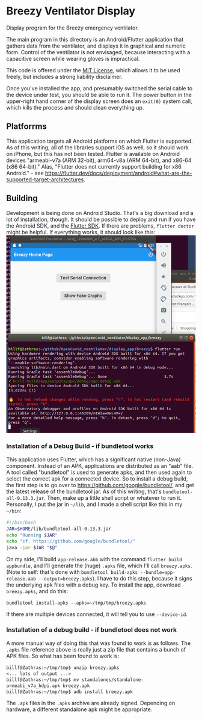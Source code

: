 # Breezy Ventilator Display
Display program for the Breezy emergency ventilator.

The main program in this directory is an Android/Flutter application that
gathers data from the ventilator, and displays it in graphical and numeric
form.  Control of the ventilator is not envisaged, because interacting with
a capacitive screen while wearing gloves is impractical.

This code is offered under the [MIT License](LICENSE), which allows it to
be used freely, but includes a strong liability disclaimer.

Once you've
installed the app, and presumably switched the serial cable to the device under test, you
should be able to run it.  The power button in the upper-right hand corner of the display
screen does an `exit(0)` system call, which kills the process and should clean everything up.

## Platforrms

This application targets all Android platforms on which Flutter is supported.
As of this writing, all of the libraries support iOS as well, so it should work
on iPhone, but this has not been tested.  Flutter is available on Android devices
"armeabi-v7a (ARM 32-bit), arm64-v8a (ARM 64-bit), and x86-64 (x86 64-bit)."  Alas,
"Flutter does not currently support building for x86 Android." - see 
https://flutter.dev/docs/deployment/android#what-are-the-supported-target-architectures.

## Building

Development is being done on Android Studio.  That's a big download and a lot of
installation, though.  It should be possible to deploy and run if you have the
Android SDK, and the [Flutter SDK](https://flutter.dev/docs/development/tools/sdk/releases).
If there are problems, `flutter doctor` might be helpful.  If everything works, it should
look like this:
![Running from Command Line](misc/flutter_run.png)

### Installation of a Debug Build - if bundletool works

This application uses Flutter, which has a significant native (non-Java)
component.  Instead of an APK, applications are distributed as an "aab" file.
A tool called "bundletool" is used to generate apks, and then used again
to select the correct apk for a connected device.  So to install a debug
build, the first step is to go over to https://github.com/google/bundletool/,
and get the latest release of the bundletool jar.  As of this writing, that's
`bundletool-all-0.13.3.jar`.  Then, make up a little shell script or whatever to run
it.  Personally, I put the jar in `~/lib`, and I made a shell script like this in my
`~/bin`:
```bash
#!/bin/bash
JAR=$HOME/lib/bundletool-all-0.13.3.jar
echo "Running $JAR"
echo "cf. https://github.com/google/bundletool/"
java -jar $JAR "$@"
```
On my side, I'll build `app-release.abb` with the command `flutter build appbundle`, and I'll
generate the (huge) `.apks` file, which I'll call `breezy.apks`.  (Note to self:  that's done with
`bundletool build-apks --bundle=app-release.aab --output=breezy.apks`).  I have to do this step, because
it signs the underlying apk files with a debug key.  To install the app, download `breezy.apks`,
and do this:
```ignorelang
bundletool install-apks --apks=~/tmp/tmp/breezy.apks
```
If there are  multiple devices connected, it will tell you to use `--device-id`.  

### Installation of a debug build - if bundletool does not work

A more manual way of doing this that was found to work is as follows.  The `.apks` file reference
above is really just a zip file that contains a bunch of APK files.  So what has been found to
work is:
```ignorelang
billf@Zathras:~/tmp/tmp$ unzip breezy.apks
<... lots of output ...>
billf@Zathras:~/tmp/tmp$ mv standalones/standalone-armeabi_v7a_hdpi.apk breezy.apk
billf@Zathras:~/tmp/tmp$ adb install breezy.apk
```
The `.apk` files in the `.apks` archive are already signed.  Depending on hardware, a different
standalone apk might be appropriate.

